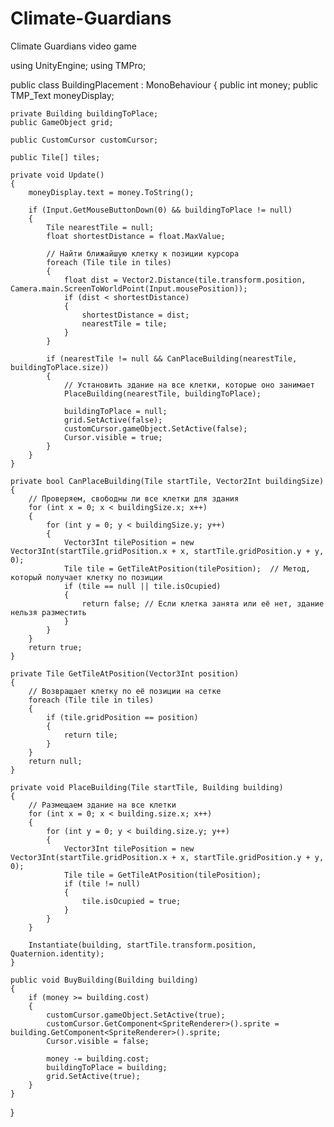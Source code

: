 # Climate-Guardians
 Climate Guardians video game 

using UnityEngine;
using TMPro;

public class BuildingPlacement : MonoBehaviour
{
    public int money;
    public TMP_Text moneyDisplay;

    private Building buildingToPlace;
    public GameObject grid;

    public CustomCursor customCursor;

    public Tile[] tiles;

    private void Update()
    {
        moneyDisplay.text = money.ToString();

        if (Input.GetMouseButtonDown(0) && buildingToPlace != null)
        {
            Tile nearestTile = null;
            float shortestDistance = float.MaxValue;
            
            // Найти ближайшую клетку к позиции курсора
            foreach (Tile tile in tiles)
            {
                float dist = Vector2.Distance(tile.transform.position, Camera.main.ScreenToWorldPoint(Input.mousePosition));
                if (dist < shortestDistance)
                {
                    shortestDistance = dist;
                    nearestTile = tile;
                }
            }

            if (nearestTile != null && CanPlaceBuilding(nearestTile, buildingToPlace.size))
            {
                // Установить здание на все клетки, которые оно занимает
                PlaceBuilding(nearestTile, buildingToPlace);
                
                buildingToPlace = null;
                grid.SetActive(false);
                customCursor.gameObject.SetActive(false);
                Cursor.visible = true;
            }
        }
    }

    private bool CanPlaceBuilding(Tile startTile, Vector2Int buildingSize)
    {
        // Проверяем, свободны ли все клетки для здания
        for (int x = 0; x < buildingSize.x; x++)
        {
            for (int y = 0; y < buildingSize.y; y++)
            {
                Vector3Int tilePosition = new Vector3Int(startTile.gridPosition.x + x, startTile.gridPosition.y + y, 0);
                Tile tile = GetTileAtPosition(tilePosition);  // Метод, который получает клетку по позиции
                if (tile == null || tile.isOcupied)
                {
                    return false; // Если клетка занята или её нет, здание нельзя разместить
                }
            }
        }
        return true;
    }

    private Tile GetTileAtPosition(Vector3Int position)
    {
        // Возвращает клетку по её позиции на сетке
        foreach (Tile tile in tiles)
        {
            if (tile.gridPosition == position)
            {
                return tile;
            }
        }
        return null;
    }

    private void PlaceBuilding(Tile startTile, Building building)
    {
        // Размещаем здание на все клетки
        for (int x = 0; x < building.size.x; x++)
        {
            for (int y = 0; y < building.size.y; y++)
            {
                Vector3Int tilePosition = new Vector3Int(startTile.gridPosition.x + x, startTile.gridPosition.y + y, 0);
                Tile tile = GetTileAtPosition(tilePosition);
                if (tile != null)
                {
                    tile.isOcupied = true;
                }
            }
        }
        
        Instantiate(building, startTile.transform.position, Quaternion.identity);
    }

    public void BuyBuilding(Building building)
    {
        if (money >= building.cost)
        {
            customCursor.gameObject.SetActive(true);
            customCursor.GetComponent<SpriteRenderer>().sprite = building.GetComponent<SpriteRenderer>().sprite;
            Cursor.visible = false;  

            money -= building.cost;
            buildingToPlace = building;
            grid.SetActive(true);
        }
    }
}

